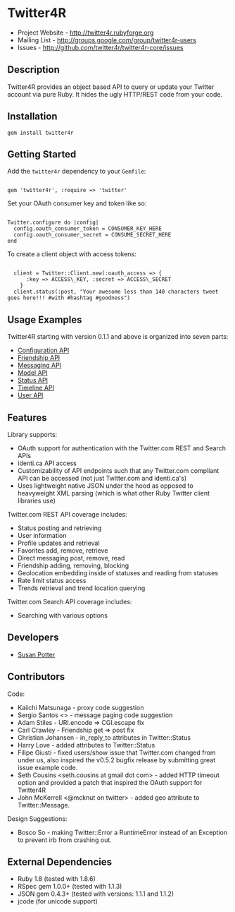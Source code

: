 # Twitter4R

* Project Website - http://twitter4r.rubyforge.org
* Mailing List - http://groups.google.com/group/twitter4r-users
* Issues - http://github.com/twitter4r/twitter4r-core/issues

## Description

Twitter4R provides an object based API to query or update your Twitter account via pure Ruby.  It hides the ugly HTTP/REST code from your code.

## Installation

<code>gem install twitter4r</code>

## Getting Started

Add the <code>twitter4r</code> dependency to your <code>Gemfile</code>:

<pre><code>
gem 'twitter4r', :require => 'twitter'
</code></pre>

Set your OAuth consumer key and token like so:

<pre><code>
Twitter.configure do |config|
  config.oauth_consumer_token = CONSUMER_KEY_HERE
  config.oauth_consumer_secret = CONSUME_SECRET_HERE
end
</code></pre>

To create a client object with access tokens:

<pre><code>
  client = Twitter::Client.new(:oauth_access => {
      :key => ACCESS\_KEY, :secret => ACCESS\_SECRET
    }
  client.status(:post, "Your awesome less than 140 characters tweet goes here!!! #with #hashtag #goodness")
</code></pre>


## Usage Examples

Twitter4R starting with version 0.1.1 and above is organized into seven parts:

* [Configuration API](link:examples/configure_rb.html)
* [Friendship API](link:examples/friendship_rb.html)
* [Messaging API](link:examples/messaging_rb.html)
* [Model API](link:examples/model_rb.html)
* [Status API](link:examples/status_rb.html)
* [Timeline API](link:examples/timeline_rb.html)
* [User API](link:examples/user_rb.html)

## Features

Library supports:

* OAuth support for authentication with the Twitter.com REST and Search APIs
* identi.ca API access
* Customizability of API endpoints such that any Twitter.com compliant API can be accessed (not just Twitter.com and identi.ca's)
* Uses lightweight native JSON under the hood as opposed to heavyweight XML parsing (which is what other Ruby Twitter client libraries use)

Twitter.com REST API coverage includes:

* Status posting and retrieving
* User information
* Profile updates and retrieval
* Favorites add, remove, retrieve
* Direct messaging post, remove, read
* Friendship adding, removing, blocking
* Geolocation embedding inside of statuses and reading from statuses
* Rate limit status access
* Trends retrieval and trend location querying

Twitter.com Search API coverage includes:

* Searching with various options

## Developers

* [Susan Potter](http://SusanPotter.NET) <me at susanpotter dot net>

## Contributors

Code:

* Kaiichi Matsunaga <ma2 at lifemedia dot co dot jp> - proxy code suggestion
* Sergio Santos <> - message paging code suggestion
* Adam Stiles <adam at stilesoft dot com> - URI.encode => CGI.escape fix
* Carl Crawley <cwcrawley at gmail dot com> - Friendship get => post fix
* Christian Johansen <christian at cjohansen dot no> - in_reply_to attributes in Twitter::Status
* Harry Love <harrylove at gmail dot com> - added attributes to Twitter::Status
* Filipe Giusti <filipegiusti at gmail dot com> - fixed users/show issue that Twitter.com changed from under us, also inspired the v0.5.2 bugfix release by submitting great issue example code.
* Seth Cousins <seth.cousins at gmail dot com> - added HTTP timeout option and provided a patch that inspired the OAuth support for Twitter4R
* John McKerrell <@mcknut on twitter> - added geo attribute to Twitter::Message.

Design Suggestions:

* Bosco So <rubymeetup at boscoso dot com> - making Twitter::Error a RuntimeError instead of an Exception to prevent irb from crashing out.

## External Dependencies

* Ruby 1.8 (tested with 1.8.6)
* RSpec gem 1.0.0+ (tested with 1.1.3)
* JSON gem 0.4.3+ (tested with versions: 1.1.1 and 1.1.2)
* jcode (for unicode support)

